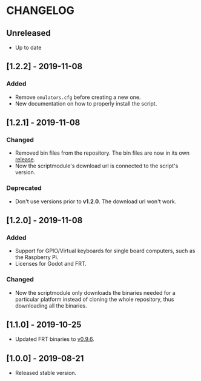 # CHANGELOG

## Unreleased

* Up to date

## [1.2.2] - 2019-11-08

### Added

* Remove `emulators.cfg` before creating a new one.
* New documentation on how to properly install the script.

## [1.2.1] - 2019-11-08

### Changed

* Removed bin files from the repository. The bin files are now in its own [release](https://github.com/hiulit/RetroPie-Godot-Game-Engine-Emulator/releases).
* Now the scriptmodule's download url is connected to the script's version.

### Deprecated

* Don't use versions prior to **v1.2.0**. The download url won't work.

## [1.2.0] - 2019-11-08

### Added

* Support for GPIO/Virtual keyboards for single board computers, such as the Raspberry Pi.
* Licenses for Godot and FRT.

### Changed

*  Now the scriptmodule only downloads the binaries needed for a particular platform instead of cloning the whole repository, thus downloading all the binaries.

## [1.1.0] - 2019-10-25

* Updated FRT binaries to [v0.9.6](https://github.com/efornara/frt/releases/tag/0.9.6).

## [1.0.0] - 2019-08-21

* Released stable version.
